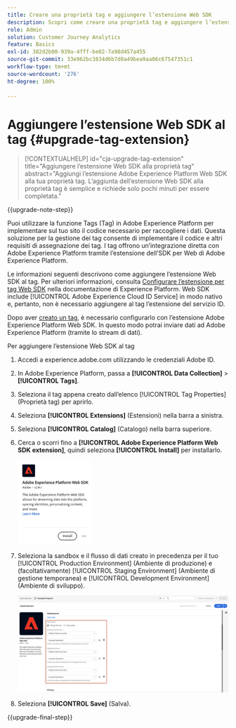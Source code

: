 ```yaml
---
title: Creare una proprietà tag e aggiungere l’estensione Web SDK
description: Scopri come creare una proprietà tag e aggiungere l’estensione Web SDK
role: Admin
solution: Customer Journey Analytics
feature: Basics
exl-id: 382d2b00-939a-4fff-be02-7a98d457a455
source-git-commit: 33e962bc3834d6b7d0a49bea9aa06c67547351c1
workflow-type: tm+mt
source-wordcount: '276'
ht-degree: 100%

---
```


# Aggiungere l’estensione Web SDK al tag {#upgrade-tag-extension}

<!-- markdownlint-disable MD034 -->

>[!CONTEXTUALHELP]
>id="cja-upgrade-tag-extension"
>title="Aggiungere l’estensione Web SDK alla proprietà tag"
>abstract="Aggiungi l’estensione Adobe Experience Platform Web SDK alla tua proprietà tag. L’aggiunta dell’estensione Web SDK alla proprietà tag è semplice e richiede solo pochi minuti per essere completata."

<!-- markdownlint-enable MD034 -->

{{upgrade-note-step}}

Puoi utilizzare la funzione Tags (Tag) in Adobe Experience Platform per implementare sul tuo sito il codice necessario per raccogliere i dati. Questa soluzione per la gestione dei tag consente di implementare il codice e altri requisiti di assegnazione dei tag. I tag offrono un’integrazione diretta con Adobe Experience Platform tramite l’estensione dell’SDK per Web di Adobe Experience Platform.

Le informazioni seguenti descrivono come aggiungere l’estensione Web SDK al tag. Per ulteriori informazioni, consulta [Configurare l’estensione per tag Web SDK](https://experienceleague.adobe.com/it/docs/experience-platform/tags/extensions/client/web-sdk/web-sdk-extension-configuration) nella documentazione di Experience Platform. Web SDK include [!UICONTROL Adobe Experience Cloud ID Service] in modo nativo e, pertanto, non è necessario aggiungere al tag l’estensione del servizio ID.

Dopo aver [creato un tag](/help/getting-started/cja-upgrade/cja-upgrade-tag-property.md), è necessario configurarlo con l’estensione Adobe Experience Platform Web SDK. In questo modo potrai inviare dati ad Adobe Experience Platform (tramite lo stream di dati).

Per aggiungere l’estensione Web SDK al tag

1. Accedi a experience.adobe.com utilizzando le credenziali Adobe ID.

1. In Adobe Experience Platform, passa a **[!UICONTROL Data Collection]** > **[!UICONTROL Tags]**.

1. Seleziona il tag appena creato dall’elenco [!UICONTROL Tag Properties] (Proprietà tag) per aprirlo.

1. Seleziona **[!UICONTROL Extensions]** (Estensioni) nella barra a sinistra.

1. Seleziona **[!UICONTROL Catalog]** (Catalogo) nella barra superiore.

1. Cerca o scorri fino a **[!UICONTROL Adobe Experience Platform Web SDK extension]**, quindi seleziona **[!UICONTROL Install]** per installarlo.

   <img src="assets/aepwebsdk-extension.png" width="35%"/>

1. Seleziona la sandbox e il flusso di dati creato in precedenza per il tuo [!UICONTROL Production Environment] (Ambiente di produzione) e (facoltativamente) [!UICONTROL Staging Environment] (Ambiente di gestione temporanea) e [!UICONTROL Development Environment] (Ambiente di sviluppo).

   ![Configurazione dell’estensione AEP Web SDK](assets/aepwebsk-extension-datastreams.png)

1. Seleziona **[!UICONTROL Save]** (Salva).

{{upgrade-final-step}}
